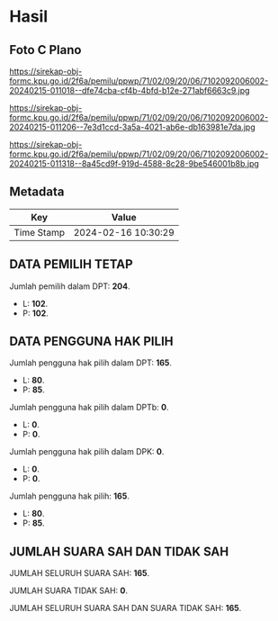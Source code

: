# Hasil

## Foto C Plano

https://sirekap-obj-formc.kpu.go.id/2f6a/pemilu/ppwp/71/02/09/20/06/7102092006002-20240215-011018--dfe74cba-cf4b-4bfd-b12e-271abf6663c9.jpg

https://sirekap-obj-formc.kpu.go.id/2f6a/pemilu/ppwp/71/02/09/20/06/7102092006002-20240215-011206--7e3d1ccd-3a5a-4021-ab6e-db163981e7da.jpg

https://sirekap-obj-formc.kpu.go.id/2f6a/pemilu/ppwp/71/02/09/20/06/7102092006002-20240215-011318--8a45cd9f-919d-4588-8c28-9be546001b8b.jpg


## Metadata

| Key        | Value               |
| ---------- | ------------------- |
| Time Stamp | 2024-02-16 10:30:29 |


## DATA PEMILIH TETAP

Jumlah pemilih dalam DPT: **204**.
 * L: **102**.
 * P: **102**.

## DATA PENGGUNA HAK PILIH

Jumlah pengguna hak pilih dalam DPT: **165**.
 * L: **80**.
 * P: **85**.

Jumlah pengguna hak pilih dalam DPTb: **0**.
 * L: **0**.
 * P: **0**.

Jumlah pengguna hak pilih dalam DPK: **0**.
 * L: **0**.
 * P: **0**.

Jumlah pengguna hak pilih: **165**.
 * L: **80**.
 * P: **85**.

## JUMLAH SUARA SAH DAN TIDAK SAH

JUMLAH SELURUH SUARA SAH: **165**.

JUMLAH SUARA TIDAK SAH: **0**.

JUMLAH SELURUH SUARA SAH DAN SUARA TIDAK SAH: **165**.


